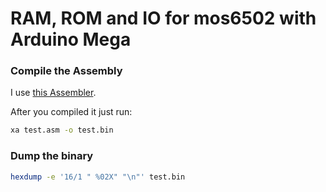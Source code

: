 # RAM, ROM and IO for mos6502 with Arduino Mega

### Compile the Assembly

I use [this Assembler](http://www.floodgap.com/retrotech/xa/).

After you compiled it just run:

```bash
xa test.asm -o test.bin
```

### Dump the binary

```bash
hexdump -e '16/1 " %02X" "\n"' test.bin
```
